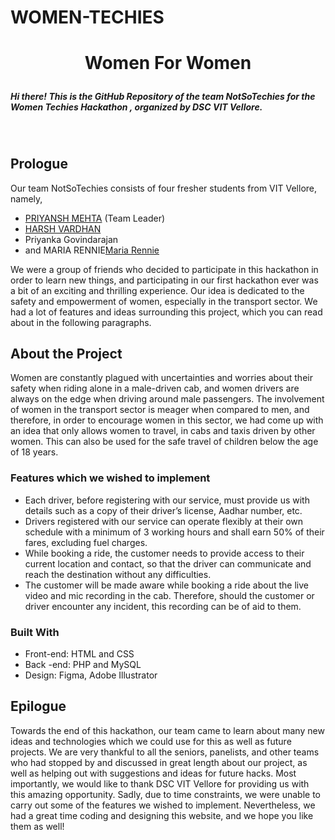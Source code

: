# WOMEN-TECHIES
<h1><p align="center">     
Women For Women
</p></h1>  
<h5>Hi there! This is the GitHub Repository of the team  <i>NotSoTechies</i>  for the  <b>Women Techies Hackathon</b> , organized by <b>DSC VIT Vellore</b>.</h5> 
<br>
<h2>Prologue</h2>
<p>Our team NotSoTechies consists of four fresher students from VIT Vellore, namely,
<ul>
<li><a href="https://www.linkedin.com/in/priyansh-mehta-8b44921bb">PRIYANSH MEHTA</a> (Team Leader)</li>
<li><a href="https://www.linkedin.com/in/harsh-vardhan-b412551b8">HARSH VARDHAN</a></li>
<li>Priyanka Govindarajan</li>
<li>and MARIA RENNIE<a href="https://www.linkedin.com/in/maria-rennie-28a600209/">Maria Rennie</a></li>
</ul>
We were a group of friends who decided to participate in this hackathon in order to learn new things, and participating in our first hackathon ever was a bit of an exciting and thrilling experience. Our idea is dedicated to the safety and empowerment of women, especially in the transport sector. We had a lot of features and ideas surrounding this project, which you can read about in the following paragraphs.</p>
<p>
<h2>About the Project</h2>
<p>Women are constantly plagued with uncertainties and worries about their safety when riding alone in a male-driven cab, and women drivers are always on the edge when driving around male passengers. The involvement of women in the transport sector is meager when compared to men, and therefore, in order to encourage women in this sector, we had come up with an idea that only allows women to travel, in cabs and taxis driven by other women. This can also be used for the safe travel of children below the age of 18 years.</p>
<h3>Features which we wished to implement</h3>
<p><ul>
<li>Each driver, before registering with our service, must provide us with details such as a copy of their driver’s license, Aadhar number, etc.</li>
<li>Drivers registered with our service can operate flexibly at their own schedule with a minimum of 3 working hours and shall earn 50% of their fares, excluding fuel charges.</li>
<li>While booking a ride, the customer needs to provide access to their current location and contact, so that the driver can communicate and reach the destination without any difficulties.</li>
<li>The customer will be made aware while booking a ride about the live video and mic recording in the cab. Therefore, should the customer or driver encounter any incident, this recording can be of aid to them.</li>
</ul>
</p>
<h3>Built With</h3>
<p>
<ul>
<li>Front-end: HTML and CSS</li>
<li>Back -end: PHP and MySQL</li>
<li>Design: Figma, Adobe Illustrator</li>
</ul>
</p>
<h2>Epilogue</h2>
<p>Towards the end of this hackathon, our team came to learn about many new ideas and technologies which we could use for this as well as future projects. We are very thankful to all the seniors, panelists, and other teams who had stopped by and discussed in great length about our project, as well as helping out with suggestions and ideas for future hacks. Most importantly, we would like to thank DSC  VIT Vellore for providing us with this amazing opportunity. Sadly, due to time constraints, we were unable to carry out some of the features we wished to implement. Nevertheless, we had a great time coding and designing this website, and we hope you like them as well!</p>
